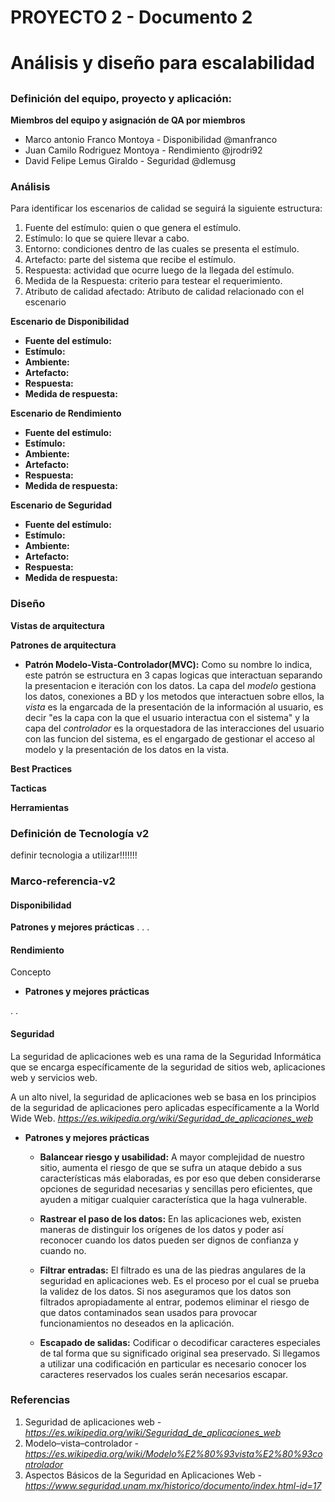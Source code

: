 # PROYECTO 2 - Documento 2<h1>
# Análisis y diseño para escalabilidad<h2>


### Definición del equipo, proyecto y aplicación:
__Miembros del equipo y asignación de QA por miembros__

* Marco antonio Franco Montoya - Disponibilidad
    @manfranco
* Juan Camilo Rodriguez Montoya - Rendimiento
    @jrodri92
* David Felipe Lemus Giraldo - Seguridad
    @dlemusg

### Análisis

Para identificar los escenarios de calidad se seguirá la siguiente estructura:

 1. Fuente del estímulo: quien o que genera el estímulo. 
 2. Estímulo: lo que se quiere llevar a cabo.
 3. Entorno: condiciones dentro de las cuales se presenta el estímulo.
 4. Artefacto: parte del sistema que recibe el estímulo.
 5. Respuesta: actividad que ocurre luego de la llegada del estímulo.
 6. Medida de la Respuesta: criterio para testear el requerimiento.
 7. Atributo de calidad afectado: Atributo de calidad relacionado con el escenario

__Escenario de Disponibilidad__
* __Fuente del estímulo:__
* __Estímulo:__
* __Ambiente:__
* __Artefacto:__
* __Respuesta:__
* __Medida de respuesta:__

__Escenario de Rendimiento__
* __Fuente del estímulo:__
* __Estímulo:__
* __Ambiente:__
* __Artefacto:__
* __Respuesta:__
* __Medida de respuesta:__

__Escenario de Seguridad__
* __Fuente del estímulo:__
* __Estímulo:__
* __Ambiente:__
* __Artefacto:__
* __Respuesta:__
* __Medida de respuesta:__



### Diseño

__Vistas de arquitectura__

__Patrones de arquitectura__
* __Patrón Modelo-Vista-Controlador(MVC):__ Como su nombre lo indica, este patrón se estructura en 3 capas logicas que interactuan separando la presentacion e iteración con los datos. La capa del *modelo* gestiona los datos, conexiones a BD y los metodos que interactuen sobre ellos, la *vista* es la engarcada de la presentación de la información al usuario, es decir "es la capa con la que el usuario interactua con el sistema" y la capa del *controlador* es la orquestadora de las interacciones del usuario con las funcion del sistema, es el engargado de gestionar el acceso al modelo y la presentación de los datos en la vista. 

__Best Practices__

__Tacticas__

__Herramientas__

### Definición de Tecnología v2


definir tecnologia a utilizar!!!!!!!


### Marco-referencia-v2

#### Disponibilidad




__Patrones y mejores prácticas__
.
.
.


#### Rendimiento

Concepto

* __Patrones y mejores prácticas__

.
.



#### Seguridad

La seguridad de aplicaciones web es una rama de la Seguridad Informática que se encarga específicamente de la seguridad de sitios web, aplicaciones web y servicios web.

A un alto nivel, la seguridad de aplicaciones web se basa en los principios de la seguridad de aplicaciones pero aplicadas específicamente a la World Wide Web.
*https://es.wikipedia.org/wiki/Seguridad_de_aplicaciones_web*

* __Patrones y mejores prácticas__

    * __Balancear riesgo y usabilidad:__ A mayor complejidad de nuestro sitio, aumenta el riesgo de que se sufra un ataque debido a sus características más elaboradas, es por eso que deben considerarse opciones de seguridad necesarias y sencillas pero eficientes, que ayuden a mitigar cualquier característica que la haga vulnerable.

    * __Rastrear el paso de los datos:__  En las aplicaciones web, existen maneras de distinguir los orígenes de los datos y poder así reconocer cuando los datos pueden ser dignos de confianza y cuando no.

    * __Filtrar entradas:__ El filtrado es una de las piedras angulares de la seguridad en aplicaciones web. Es el proceso por el cual se prueba la validez de los datos. Si nos aseguramos que los datos son filtrados apropiadamente al entrar, podemos eliminar el riesgo de que datos contaminados sean usados para provocar funcionamientos no deseados en la aplicación.

    * __Escapado de salidas:__ Codificar o decodificar caracteres especiales de tal forma que su significado original sea preservado. Si llegamos a utilizar una codificación en particular es necesario conocer los caracteres reservados los cuales serán necesarios escapar.
    
### Referencias

1. Seguridad de aplicaciones web - *https://es.wikipedia.org/wiki/Seguridad_de_aplicaciones_web*
2. Modelo–vista–controlador - *https://es.wikipedia.org/wiki/Modelo%E2%80%93vista%E2%80%93controlador*
3. Aspectos Básicos de la Seguridad en Aplicaciones Web - *https://www.seguridad.unam.mx/historico/documento/index.html-id=17*
